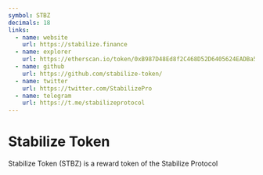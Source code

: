 ```yaml
---
symbol: STBZ
decimals: 18
links:
  - name: website
    url: https://stabilize.finance
  - name: explorer
    url: https://etherscan.io/token/0xB987D48Ed8f2C468D52D6405624EADBa5e76d723
  - name: github
    url: https://github.com/stabilize-token/
  - name: twitter
    url: https://twitter.com/StabilizePro
  - name: telegram
    url: https://t.me/stabilizeprotocol
---
```


# Stabilize Token

Stabilize Token (STBZ) is a reward token of the Stabilize Protocol
